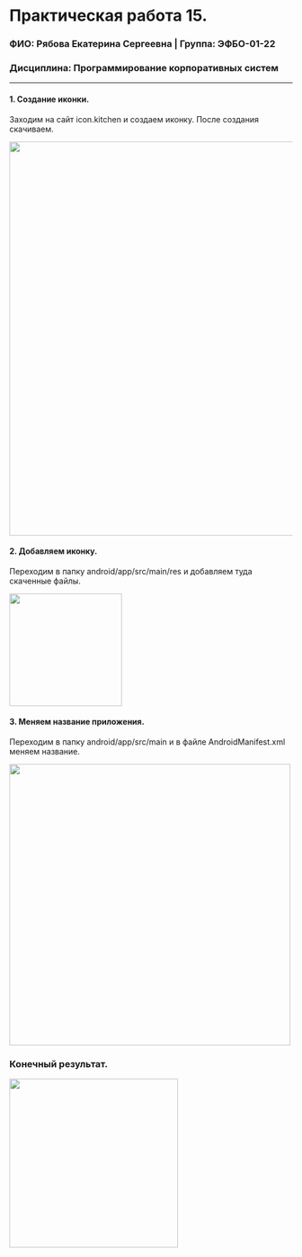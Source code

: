 Практическая работа 15.
=================================
### ФИО: Рябова Екатерина Сергеевна | Группа: ЭФБО-01-22
### Дисциплина: Программирование корпоративных систем

***

#### 1. Создание иконки.
Заходим на сайт icon.kitchen и создаем иконку. После создания скачиваем.

<img src="https://github.com/user-attachments/assets/4624fe95-84b1-4528-b089-72e471f3ad3e" width="700">

#### 2. Добавляем иконку. 
Переходим в папку android/app/src/main/res и добавляем туда скаченные файлы.

<img src="https://github.com/user-attachments/assets/399e510e-c30a-4779-9af1-e1cda6fc2b08" width="200">

#### 3. Меняем название приложения.
Переходим в папку android/app/src/main и в файле AndroidManifest.xml меняем название.

<img src="https://github.com/user-attachments/assets/5440ed11-d749-4b4d-9861-34958ae2efcc" width="500">

### Конечный результат.

<img src="https://github.com/user-attachments/assets/18d6ec80-894f-4f2f-a8e2-87776535980b" width="300">

